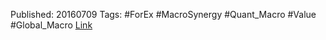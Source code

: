 
Published: 20160709
Tags: #ForEx #MacroSynergy #Quant_Macro #Value #Global_Macro 
[Link](obsidian://open?vault=Akul's%20Notebook&file=Library%2Fjournals%2Cmagazines%2FMacroSynergy%2FFX%20strategies%20based%20on%20real%20exchange%20rates.pdf)
